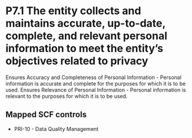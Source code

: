 # P7.1 The entity collects and maintains accurate, up-to-date, complete, and relevant personal information to meet the entity’s objectives related to privacy
Ensures Accuracy and Completeness of Personal Information - Personal information is accurate and complete for the purposes for which it is to be used. Ensures Relevance of Personal Information - Personal information is relevant to the purposes for which it is to be used.
## Mapped SCF controls
- PRI-10 - Data Quality Management
